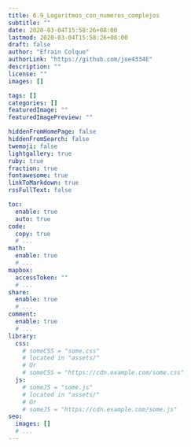 ```yaml
---
title: 6.9_Logaritmos_con_numeros_complejos
subtitle: ""
date: 2020-03-04T15:58:26+08:00
lastmod: 2020-03-04T15:58:26+08:00
draft: false
author: "Efrain Colque"
authorLink: "https://github.com/joe4334E"
description: ""
license: ""
images: []

tags: []
categories: []
featuredImage: ""
featuredImagePreview: ""

hiddenFromHomePage: false
hiddenFromSearch: false
twemoji: false
lightgallery: true
ruby: true
fraction: true
fontawesome: true
linkToMarkdown: true
rssFullText: false

toc:
  enable: true
  auto: true
code:
  copy: true
  # ...
math:
  enable: true
  # ...
mapbox:
  accessToken: ""
  # ...
share:
  enable: true
  # ...
comment:
  enable: true
  # ...
library:
  css:
    # someCSS = "some.css"
    # located in "assets/"
    # Or
    # someCSS = "https://cdn.example.com/some.css"
  js:
    # someJS = "some.js"
    # located in "assets/"
    # Or
    # someJS = "https://cdn.example.com/some.js"
seo:
  images: []
  # ...
---
```


